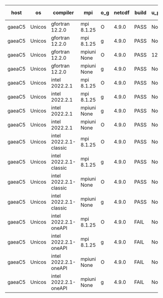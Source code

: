 

| host     | os       | compiler                              | mpi                      | o_g        | netcdf        | build       | u_pass          | u_fail          | s_pass            | s_fail            | e_pass             | e_fail             | nuopc_pass       | nuopc_fail       | artifacts link          |
|----------|----------|---------------------------------------|--------------------------|------------|---------------|-------------|-----------------|-----------------|-------------------|-------------------|--------------------|--------------------|------------------|------------------|-------------------------|
| gaeaC5 | Unicos | gfortran 12.2.0 | mpi 8.1.25  | O | 4.9.0  | PASS | None | None | None | None | None | None | None | None | <a href="https://github.com/esmf-org/esmf-test-artifacts/tree/dcbf73a13487a49a276cc671f81c123ba02b1b6b/patch_8.4.2/gfortran/12.2.0/O/mpi/8.1.25" target="_blank">dcbf73a</a> | 
| gaeaC5 | Unicos | gfortran 12.2.0 | mpi 8.1.25  | g | 4.9.0  | PASS | None | None | None | None | None | None | None | None | <a href="https://github.com/esmf-org/esmf-test-artifacts/tree/6615e1a52111ceb72ed161a51e2fe8952b79ba68/patch_8.4.2/gfortran/12.2.0/g/mpi/8.1.25" target="_blank">6615e1a</a> | 
| gaeaC5 | Unicos | gfortran 12.2.0 | mpiuni None  | O | 4.9.0  | PASS | 12317 | 0 | 8 | 0 | 43 | 0 | None | None | <a href="https://github.com/esmf-org/esmf-test-artifacts/tree/d9a49568b5b3a7f678a9d11b91ed2643be3411af/patch_8.4.2/gfortran/12.2.0/O/mpiuni/None" target="_blank">d9a4956</a> | 
| gaeaC5 | Unicos | gfortran 12.2.0 | mpiuni None  | g | 4.9.0  | PASS | None | None | None | None | None | None | None | None | <a href="https://github.com/esmf-org/esmf-test-artifacts/tree/f122dd1f87e789b19a75859e51a98a558198f0ae/patch_8.4.2/gfortran/12.2.0/g/mpiuni/None" target="_blank">f122dd1</a> | 
| gaeaC5 | Unicos | intel 2022.2.1 | mpi 8.1.25  | O | 4.9.0  | PASS | None | None | None | None | None | None | None | None | <a href="https://github.com/esmf-org/esmf-test-artifacts/tree/b5456cbca997b2ef4c9c4a0d9c5daa446d9b1070/patch_8.4.2/intel/2022.2.1/O/mpi/8.1.25" target="_blank">b5456cb</a> | 
| gaeaC5 | Unicos | intel 2022.2.1 | mpi 8.1.25  | g | 4.9.0  | PASS | None | None | None | None | None | None | None | None | <a href="https://github.com/esmf-org/esmf-test-artifacts/tree/1d21af8f86963110110f17de706514e229f19c4d/patch_8.4.2/intel/2022.2.1/g/mpi/8.1.25" target="_blank">1d21af8</a> | 
| gaeaC5 | Unicos | intel 2022.2.1 | mpiuni None  | g | 4.9.0  | PASS | None | None | None | None | None | None | None | None | <a href="https://github.com/esmf-org/esmf-test-artifacts/tree/d7ad637037459ba83793108a3db0000e6c0bb301/patch_8.4.2/intel/2022.2.1/g/mpiuni/None" target="_blank">d7ad637</a> | 
| gaeaC5 | Unicos | intel 2022.2.1 | mpiuni None  | O | 4.9.0  | PASS | None | None | None | None | None | None | None | None | <a href="https://github.com/esmf-org/esmf-test-artifacts/tree/ed3c009e4b19ebdb49f54f5264f92f212d5e6280/patch_8.4.2/intel/2022.2.1/O/mpiuni/None" target="_blank">ed3c009</a> | 
| gaeaC5 | Unicos | intel 2022.2.1-classic | mpi 8.1.25  | O | 4.9.0  | PASS | None | None | None | None | None | None | None | None | <a href="https://github.com/esmf-org/esmf-test-artifacts/tree/2d99e51c414cec4893d860df3b2bba075a256daa/patch_8.4.2/intel/2022.2.1-classic/O/mpi/8.1.25" target="_blank">2d99e51</a> | 
| gaeaC5 | Unicos | intel 2022.2.1-classic | mpi 8.1.25  | g | 4.9.0  | PASS | None | None | None | None | None | None | None | None | <a href="https://github.com/esmf-org/esmf-test-artifacts/tree/2e0bdacd24df3f222242fd4cfe8ddb740625350e/patch_8.4.2/intel/2022.2.1-classic/g/mpi/8.1.25" target="_blank">2e0bdac</a> | 
| gaeaC5 | Unicos | intel 2022.2.1-classic | mpiuni None  | O | 4.9.0  | PASS | None | None | None | None | None | None | None | None | <a href="https://github.com/esmf-org/esmf-test-artifacts/tree/209e8971d0ea97e545d8e8d117f9dceff0e8f28f/patch_8.4.2/intel/2022.2.1-classic/O/mpiuni/None" target="_blank">209e897</a> | 
| gaeaC5 | Unicos | intel 2022.2.1-classic | mpiuni None  | g | 4.9.0  | PASS | None | None | None | None | None | None | None | None | <a href="https://github.com/esmf-org/esmf-test-artifacts/tree/33cc886d0d8a5427941da57675f2fa75a638f4b9/patch_8.4.2/intel/2022.2.1-classic/g/mpiuni/None" target="_blank">33cc886</a> | 
| gaeaC5 | Unicos | intel 2022.2.1-oneAPI | mpi 8.1.25  | O | 4.9.0  | FAIL | None | None | None | None | None | None | None | None | <a href="https://github.com/esmf-org/esmf-test-artifacts/tree/da0dea8939fe6d2db459b47e060d4c436552dc50/patch_8.4.2/intel/2022.2.1-oneAPI/O/mpi/8.1.25" target="_blank">da0dea8</a> | 
| gaeaC5 | Unicos | intel 2022.2.1-oneAPI | mpi 8.1.25  | g | 4.9.0  | FAIL | None | None | None | None | None | None | None | None | <a href="https://github.com/esmf-org/esmf-test-artifacts/tree/385426a7bceb7ddccdf3f4ff09be4f6aeb26bd55/patch_8.4.2/intel/2022.2.1-oneAPI/g/mpi/8.1.25" target="_blank">385426a</a> | 
| gaeaC5 | Unicos | intel 2022.2.1-oneAPI | mpiuni None  | O | 4.9.0  | FAIL | None | None | None | None | None | None | None | None | <a href="https://github.com/esmf-org/esmf-test-artifacts/tree/c7aa51cd597c678ea9d97118c808ad8e36a1c2a5/patch_8.4.2/intel/2022.2.1-oneAPI/O/mpiuni/None" target="_blank">c7aa51c</a> | 
| gaeaC5 | Unicos | intel 2022.2.1-oneAPI | mpiuni None  | g | 4.9.0  | FAIL | None | None | None | None | None | None | None | None | <a href="https://github.com/esmf-org/esmf-test-artifacts/tree/284ac65e73607f787b0df5f97fe0af68d04b3fb2/patch_8.4.2/intel/2022.2.1-oneAPI/g/mpiuni/None" target="_blank">284ac65</a> | 
